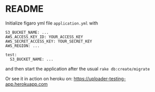 # README

Initialize figaro yml file `application.yml` with
```
S3_BUCKET_NAME: ...
AWS_ACCESS_KEY_ID: YOUR_ACCESS_KEY
AWS_SECRET_ACCESS_KEY: YOUR_SECRET_KEY
AWS_REGION: ...

test:
  S3_BUCKET_NAME: ...
``` 

and then start the application after the usual `rake db:create/migrate`

Or see it in action on heroku on: https://uploader-testing-app.herokuapp.com
